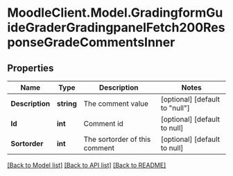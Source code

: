 # MoodleClient.Model.GradingformGuideGraderGradingpanelFetch200ResponseGradeCommentsInner

## Properties

Name | Type | Description | Notes
------------ | ------------- | ------------- | -------------
**Description** | **string** | The comment value | [optional] [default to "null"]
**Id** | **int** | Comment id | [optional] [default to null]
**Sortorder** | **int** | The sortorder of this comment | [optional] [default to null]

[[Back to Model list]](../README.md#documentation-for-models) [[Back to API list]](../README.md#documentation-for-api-endpoints) [[Back to README]](../README.md)

